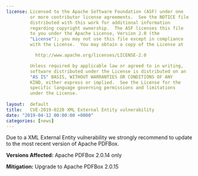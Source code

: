 ```yaml
---
license: Licensed to the Apache Software Foundation (ASF) under one
         or more contributor license agreements.  See the NOTICE file
         distributed with this work for additional information
         regarding copyright ownership.  The ASF licenses this file
         to you under the Apache License, Version 2.0 (the
         "License"); you may not use this file except in compliance
         with the License.  You may obtain a copy of the License at

           http://www.apache.org/licenses/LICENSE-2.0

         Unless required by applicable law or agreed to in writing,
         software distributed under the License is distributed on an
         "AS IS" BASIS, WITHOUT WARRANTIES OR CONDITIONS OF ANY
         KIND, either express or implied.  See the License for the
         specific language governing permissions and limitations
         under the License.
         
layout:  default
title:   CVE-2019-0228 XML External Entity vulnerability
date: "2019-04-12 00:00:00 +0000"
categories: [news]
---
```


Due to a XML External Entity vulnerability we strongly recommend to update to the most recent version of Apache PDFBox.

**Versions Affected:**
Apache PDFBox 2.0.14 only

**Mitigation:**
Upgrade to Apache PDFBox 2.0.15
